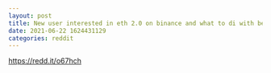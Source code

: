 ```yaml
--- 
layout: post 
title: New user interested in eth 2.0 on binance and what to di with beth 
date: 2021-06-22 1624431129 
categories: reddit 
--- 
```

https://redd.it/o67hch